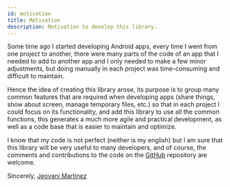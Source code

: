 ```yaml
---
id: motivation
title: Motivation
description: Motivation to develop this library.
---
```


Some time ago I started developing Android apps, every time I went from one project to another, there were many parts of
the code of an app that I needed to add to another app and I only needed to make a few minor adjustments, but doing
manually in each project was time-consuming and difficult to maintain.

Hence the idea of creating this library arose, its purpose is to group many common features that are required when developing 
apps (share things, show about screen, manage temporary files, etc.) so that in each project I could focus on its functionality,
and add this library to use all the common functions, this generates a much more agile and practical development, as well as a code 
base that is easier to maintain and optimize.

I know that my code is not perfect (neither is my english) but I am sure that this library will be very useful to many developers, 
and of course, the comments and contributions to the code on the [GitHub](https://github.com/JeovaniMartinez/Android-Utils) repository are welcome.

Sincerely, [Jeovani Martinez](https://github.com/jeovanimartinez)
